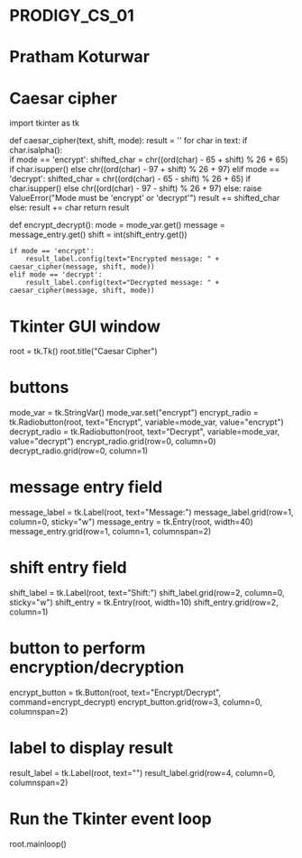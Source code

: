 # PRODIGY_CS_01
# Pratham Koturwar
# Caesar cipher
import tkinter as tk

def caesar_cipher(text, shift, mode):
    result = ''
    for char in text:
        if char.isalpha():  
            if mode == 'encrypt':
                shifted_char = chr((ord(char) - 65 + shift) % 26 + 65) if char.isupper() else chr((ord(char) - 97 + shift) % 26 + 97)
            elif mode == 'decrypt':
                shifted_char = chr((ord(char) - 65 - shift) % 26 + 65) if char.isupper() else chr((ord(char) - 97 - shift) % 26 + 97)
            else:
                raise ValueError("Mode must be 'encrypt' or 'decrypt'")
            result += shifted_char
        else:
            result += char 
    return result

def encrypt_decrypt():
    mode = mode_var.get()
    message = message_entry.get()
    shift = int(shift_entry.get())
    
    if mode == 'encrypt':
        result_label.config(text="Encrypted message: " + caesar_cipher(message, shift, mode))
    elif mode == 'decrypt':
        result_label.config(text="Decrypted message: " + caesar_cipher(message, shift, mode))

# Tkinter GUI window
root = tk.Tk()
root.title("Caesar Cipher")

# buttons
mode_var = tk.StringVar()
mode_var.set("encrypt")
encrypt_radio = tk.Radiobutton(root, text="Encrypt", variable=mode_var, value="encrypt")
decrypt_radio = tk.Radiobutton(root, text="Decrypt", variable=mode_var, value="decrypt")
encrypt_radio.grid(row=0, column=0)
decrypt_radio.grid(row=0, column=1)

# message entry field
message_label = tk.Label(root, text="Message:")
message_label.grid(row=1, column=0, sticky="w")
message_entry = tk.Entry(root, width=40)
message_entry.grid(row=1, column=1, columnspan=2)

# shift entry field
shift_label = tk.Label(root, text="Shift:")
shift_label.grid(row=2, column=0, sticky="w")
shift_entry = tk.Entry(root, width=10)
shift_entry.grid(row=2, column=1)

# button to perform encryption/decryption
encrypt_button = tk.Button(root, text="Encrypt/Decrypt", command=encrypt_decrypt)
encrypt_button.grid(row=3, column=0, columnspan=2)

# label to display result
result_label = tk.Label(root, text="")
result_label.grid(row=4, column=0, columnspan=2)

# Run the Tkinter event loop
root.mainloop()
